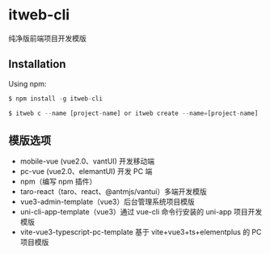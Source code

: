 # itweb-cli

纯净版前端项目开发模版

## Installation

Using npm:

```javascript
$ npm install -g itweb-cli

$ itweb c --name [project-name] or itweb create --name=[project-name]
```

## 模版选项

- mobile-vue (vue2.0、vantUI) 开发移动端
- pc-vue (vue2.0、elemantUI) 开发 PC 端
- npm（编写 npm 插件）
- taro-react（taro、react、@antmjs/vantui）多端开发模版
- vue3-admin-template（vue3）后台管理系统项目模版
- uni-cli-app-template（vue3）通过 vue-cli 命令行安装的 uni-app 项目开发模版
- vite-vue3-typescript-pc-template 基于 vite+vue3+ts+elementplus 的 PC 项目模版
